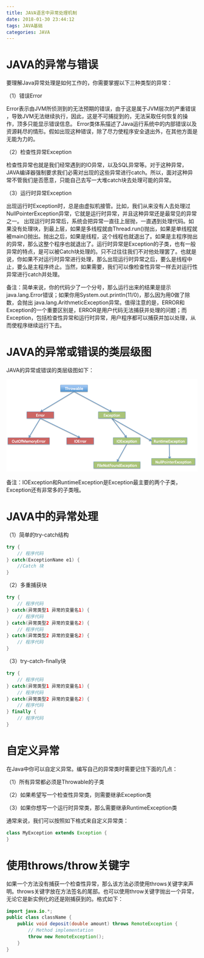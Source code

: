 ```yaml
---
title: JAVA语言中异常处理机制
date: 2018-01-30 23:44:12
tags: JAVA基础
categories: JAVA
---
```


# JAVA的异常与错误

要理解Java异常处理是如何工作的，你需要掌握以下三种类型的异常：

（1）错误Error

Error表示由JVM所侦测到的无法预期的错误，由于这是属于JVM层次的严重错误 ，导致JVM无法继续执行，因此，这是不可捕捉到的，无法采取任何恢复的操作，顶多只能显示错误信息。 Error类体系描述了Java运行系统中的内部错误以及资源耗尽的情形。假如出现这种错误，除了尽力使程序安全退出外，在其他方面是无能为力的。

（2）检查性异常Exception

检查性异常也就是我们经常遇到的IO异常，以及SQL异常等。对于这种异常，JAVA编译器强制要求我们必需对出现的这些异常进行catch。所以，面对这种异常不管我们是否愿意，只能自己去写一大堆catch块去处理可能的异常。

（3）运行时异常Exception

出现运行时Exception时，总是由虚拟机接管。比如，我们从来没有人去处理过NullPointerException异常，它就是运行时异常，并且这种异常还是最常见的异常之一。 出现运行时异常后，系统会把异常一直往上层抛，一直遇到处理代码。如果没有处理块，到最上层，如果是多线程就由Thread.run()抛出，如果是单线程就被main()抛出。抛出之后，如果是线程，这个线程也就退出了。如果是主程序抛出的异常，那么这整个程序也就退出了。运行时异常是Exception的子类，也有一般异常的特点，是可以被Catch块处理的。只不过往往我们不对他处理罢了。也就是说，你如果不对运行时异常进行处理，那么出现运行时异常之后，要么是线程中止，要么是主程序终止。当然，如果需要，我们可以像检查性异常一样去对运行性异常进行catch并处理。

备注：简单来说，你的代码少了一个分号，那么运行出来的结果是提示java.lang.Error错误；如果你用System.out.println(11/0)，那么因为用0做了除数，会抛出 java.lang.ArithmeticException异常。值得注意的是，ERROR和Exception的一个重要区别是，ERROR是用户代码无法捕获并处理的问题；而Exception，包括检查性异常和运行时异常，用户程序都可以捕获并加以处理，从而使程序继续运行下去。

# JAVA的异常或错误的类层级图

JAVA的异常或错误的类层级图如下：

![](/images/java_syntax_10_1.png)

备注：IOException和RuntimeException是Exception最主要的两个子类，Exception还有非常多的子类哦。

# JAVA中的异常处理

（1）简单的try-catch结构

```java
try {
    // 程序代码
} catch(ExceptionName e1) {
    //Catch 块
}
```

（2）多重捕获块

```java
try {
    // 程序代码
} catch(异常类型1 异常的变量名1) {
    // 程序代码
} catch(异常类型2 异常的变量名2) {
    // 程序代码
} catch(异常类型2 异常的变量名2) {
    // 程序代码
}
```

（3）try-catch-finally块

```java
try {
    // 程序代码
} catch(异常类型1 异常的变量名1) {
    // 程序代码
} catch(异常类型2 异常的变量名2) {
    // 程序代码
} finally {
    // 程序代码
}
```

# 自定义异常

在Java中你可以自定义异常。编写自己的异常类时需要记住下面的几点：

（1）所有异常都必须是Throwable的子类

（2）如果希望写一个检查性异常类，则需要继承Exception类

（3）如果你想写一个运行时异常类，那么需要继承RuntimeException类

通常来说，我们可以按照如下格式来自定义异常类：

```java
class MyException extends Exception {
}
```

# 使用throws/throw关键字

如果一个方法没有捕获一个检查性异常，那么该方法必须使用throws关键字来声明。throws关键字放在方法签名的尾部。也可以使用throw关键字抛出一个异常，无论它是新实例化的还是刚捕获到的。格式如下：

```java
import java.io.*;
public class className {
    public void deposit(double amount) throws RemoteException {
        // Method implementation
        throw new RemoteException();
    }
}
```
